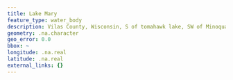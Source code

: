 ```yaml
---
title: Lake Mary
feature_type: water_body
description: Vilas County, Wisconsin, S of tomahawk lake, SW of Minoqua
geometry: .na.character
geo_error: 0.0
bbox: ~
longitude: .na.real
latitude: .na.real
external_links: {}
---
```

